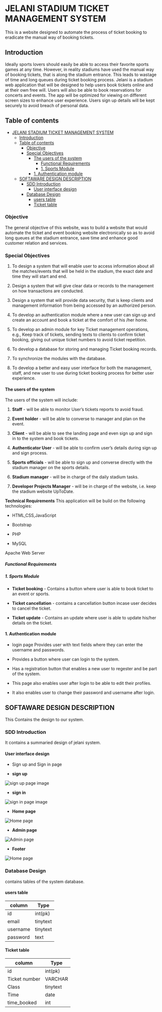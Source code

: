 # JELANI STADIUM TICKET MANAGEMENT SYSTEM

This is a website designed to automate the process of ticket booking to eradicate the manual way of booking tickets.

## Introduction

Ideally sports lovers should easily be able to access their favorite sports games at any time. However, in reality stadiums have used the manual way of booking tickets, that is along the stadium entrance. This leads to wastage of time and long queues during ticket booking process. Jelani is a stadium web application that will be designed to help users book tickets online and at their own free will. Users will also be able to book reservations for concerts and events. The app will be optimized for viewing on different screen sizes to enhance user experience. Users sign up details will be kept securely to avoid breach of personal data.

## Table of contents

- [JELANI STADIUM TICKET MANAGEMENT SYSTEM](#jelani-stadium-ticket-management-system)
  - [Introduction](#introduction)
  - [Table of contents](#table-of-contents)
    - [Objective](#objective)
    - [Special Objectives](#special-objectives)
      - [The users of the system](#the-users-of-the-system)
        - [Functional Requirements](#functional-requirements)
        - [1. Sports Module](#1-sports-module)
      - [1. Authentication module](#1-authentication-module)
  - [SOFTAWARE DESIGN DESCRIPTION](#softaware-design-description)
    - [SDD Introduction](#sdd-introduction)
      - [User interface design](#user-interface-design)
    - [Database Design](#database-design)
      - [users table](#users-table)
      - [Ticket table](#ticket-table)

### Objective

The general objective of this website, was to build a website that would automate the ticket and event booking website electronically so as to avoid long queues at the stadium entrance, save time and enhance good customer relation and services.

### Special Objectives

1. To design a system that will enable user to access information about all the matches/events that will be held in the stadium, the exact date and time they will start and end.

1. Design a system that will give clear data or records to the management on how transactions are conducted.

1. Design a system that will provide data security, that is keep clients and management information from being accessed by an authorized person.

1. To develop an authentication module where a new user can sign up and create an account and book a ticket at the comfort of his /her home.

1. To develop an admin module for key Ticket management operations, e.g., Keep track of tickets, sending texts to clients to confirm ticket booking, giving out unique ticket numbers to avoid ticket repetition.

1. To develop a database for storing and managing Ticket booking records.

1. To synchronize the modules with the database.

1. To develop a better and easy user interface for both the management, staff, and new user to use during ticket booking process for better user experience.

#### The users of the system

The users of the system will include:

1. **Staff** - will be able to monitor User’s tickets reports to avoid fraud.

1. **Event holder** - will be able to converse to manager and plan on the event.

1. **Client** - will be able to see the landing page and even sign up and sign in to the system and book tickets.

1. **Authenticator User** - will be able to confirm user’s details during sign up and sign process.

1. **Sports officials** - will be able to sign up and converse directly with the stadium manager on the sports details.

1. **Stadium manager** - will be in charge of the daily stadium tasks.

1. **Developer Projects Manager** - will be in charge of the website, i.e. keep the stadium website UpToDate.

**Technical Requirements**
This application will be build on the following technologies:

- HTML,CSS,JavaScript

- Bootstrap

- PHP

- MySQL

Apache Web Server

##### Functional Requirements

##### 1. Sports Module

- **Ticket booking** - Contains a button where user is able to book ticket to an event or sports.

- **Ticket cancellation** - contains a cancellation button incase user decides to cancel the ticket.

- **Ticket update** - Contains an update where user is able to update his/her details on the ticket.

#### 1. Authentication module

- login page
   Provides user with text fields where they can enter the username and passwords.

- Provides a button where user can login to the system.

- Has a registration button that enables a new user to regester and be part of the system.

- This page also enables user after login to be able to edit their profiles.

- It also enables user to change their password and username after login.

## SOFTAWARE DESIGN DESCRIPTION

This Contains the design to our system.

### SDD Introduction

It contains a summaried design of jelani system.

#### User interface design

- Sign up and Sign in page

- **sign up**

![sign up page image](images/Register.png)

- **sign in**

![sign in page image](images/login.png)

- **Home page**

![Home page](images/Homepage.png)

- **Admin page**

![Admin page](images/admin.png)

- **Footer**

![Home page](images/Footer.png)

### Database Design

contains tables of the system database.

#### users table

| column   | Type     |
| -------- | -------- |
| id       | int(pk)  |
| email    | tinytext |
| username | tinytext |
| password | text     |

#### Ticket table

| column        | Type     |
| ------------- | -------- |
| id            | int(pk)  |
| Ticket number | VARCHAR  |
| Class         | tinytext |
| Time          | date     |
| time_booked   | int      |
